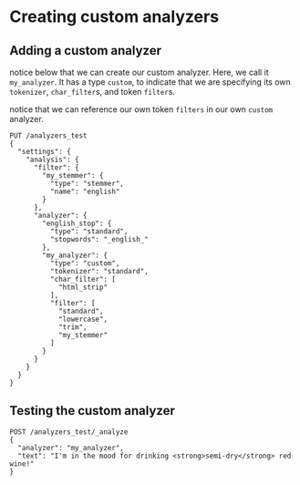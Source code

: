 # Creating custom analyzers

## Adding a custom analyzer

notice below that we can create our custom analyzer. Here, we call it `my_analyzer`. It has a type `custom`, to indicate that we are specifying its own `tokenizer`, `char_filter`s, and token `filter`s.

notice that we can reference our own token `filters` in our own `custom` analyzer.

```
PUT /analyzers_test
{
  "settings": {
    "analysis": {
      "filter": {
        "my_stemmer": {
          "type": "stemmer",
          "name": "english"
        }
      },
      "analyzer": {
        "english_stop": {
          "type": "standard",
          "stopwords": "_english_"
        },
        "my_analyzer": {
          "type": "custom",
          "tokenizer": "standard",
          "char_filter": [
            "html_strip"
          ],
          "filter": [
            "standard",
            "lowercase",
            "trim",
            "my_stemmer"
          ]
        }
      }
    }
  }
}
```

## Testing the custom analyzer

```
POST /analyzers_test/_analyze
{
  "analyzer": "my_analyzer",
  "text": "I'm in the mood for drinking <strong>semi-dry</strong> red wine!"
}
```